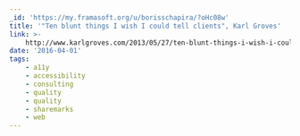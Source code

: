 ```yaml
---
_id: 'https://my.framasoft.org/u/borisschapira/?oHc08w'
title: '"Ten blunt things I wish I could tell clients", Karl Groves'
link: >-
    http://www.karlgroves.com/2013/05/27/ten-blunt-things-i-wish-i-could-tell-clients/
date: '2016-04-01'
tags:
    - a11y
    - accessibility
    - consulting
    - quality
    - quality
    - sharemarks
    - web
---
```


<div class="markdown"><p></p></div>
